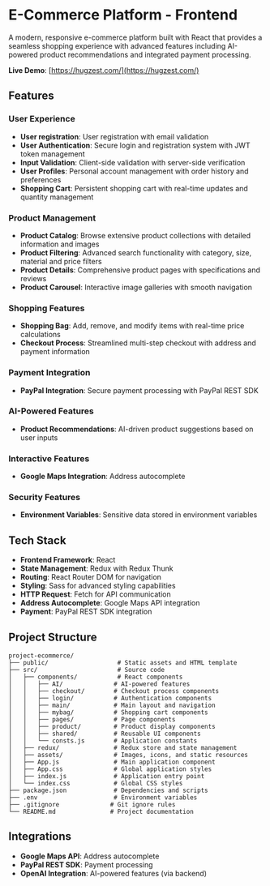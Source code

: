 # E-Commerce Platform - Frontend

A modern, responsive e-commerce platform built with React that provides a seamless shopping experience with advanced features including AI-powered product recommendations and integrated payment processing.

**Live Demo**: [https://hugzest.com/](https://hugzest.com/)

## Features

### User Experience

- **User registration**: User registration with email validation
- **User Authentication**: Secure login and registration system with JWT token management
- **Input Validation**: Client-side validation with server-side verification
- **User Profiles**: Personal account management with order history and preferences
- **Shopping Cart**: Persistent shopping cart with real-time updates and quantity management

### Product Management

- **Product Catalog**: Browse extensive product collections with detailed information and images
- **Product Filtering**: Advanced search functionality with category, size, material and price filters
- **Product Details**: Comprehensive product pages with specifications and reviews 
- **Product Carousel**: Interactive image galleries with smooth navigation

### Shopping Features

- **Shopping Bag**: Add, remove, and modify items with real-time price calculations
- **Checkout Process**: Streamlined multi-step checkout with address and payment information

### Payment Integration

- **PayPal Integration**: Secure payment processing with PayPal REST SDK

### AI-Powered Features

- **Product Recommendations**: AI-driven product suggestions based on user inputs

### Interactive Features

- **Google Maps Integration**: Address autocomplete 

### Security Features

- **Environment Variables**: Sensitive data stored in environment variables

## Tech Stack

- **Frontend Framework**: React
- **State Management**: Redux with Redux Thunk
- **Routing**: React Router DOM for navigation
- **Styling**: Sass for advanced styling capabilities
- **HTTP Request**: Fetch for API communication
- **Address Autocomplete**: Google Maps API integration
- **Payment**: PayPal REST SDK integration

## Project Structure

```
project-ecommerce/
├── public/                   # Static assets and HTML template
├── src/                      # Source code
│   ├── components/           # React components
│   │   ├── AI/              # AI-powered features
│   │   ├── checkout/        # Checkout process components
│   │   ├── login/           # Authentication components
│   │   ├── main/            # Main layout and navigation
│   │   ├── mybag/           # Shopping cart components
│   │   ├── pages/           # Page components
│   │   ├── product/         # Product display components
│   │   ├── shared/          # Reusable UI components
│   │   └── consts.js        # Application constants
│   ├── redux/               # Redux store and state management
│   ├── assets/              # Images, icons, and static resources
│   ├── App.js               # Main application component
│   ├── App.css              # Global application styles
│   ├── index.js             # Application entry point
│   └── index.css            # Global CSS styles
├── package.json             # Dependencies and scripts
├── .env                     # Environment variables
├── .gitignore              # Git ignore rules
└── README.md               # Project documentation
```

## Integrations
- **Google Maps API**: Address autocomplete 
- **PayPal REST SDK**: Payment processing
- **OpenAI Integration**: AI-powered features (via backend)

